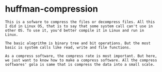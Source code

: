 huffman-compression
===================

	This is a sofware to compress the files or decompress files. All this I did in Linux OS, that is to say that some system call can't use in other OS. To use it, you'd better compile it in Linux and run in Linux.
	
	The basic alogrithm is binary tree and bit operations. But the most basic is system calls like read, write and file functions.

	As a compress software, the compress rate is most important. But here, we just want to know how to make a compress software. All the compress softwares' gola is same that is compress the data into a small scale. 

